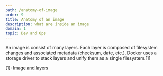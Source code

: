 ```yaml
---
path: /anatomy-of-image
order: 9
title: Anatomy of an image
description: what are inside an image
domain: 1
topic: Dev and Ops
---
```


An image is consist of many layers. Each layer is composed of filesystem changes and associated metadata (checksum, date, etc.). Docker uses a storage driver to stack layers and unify them as a single filesystem.[1]



[1]: [Image and layers](https://docs.docker.com/v17.09/engine/userguide/storagedriver/imagesandcontainers/#images-and-layers)
<!--end-->